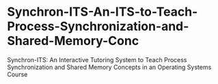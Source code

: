 # Synchron-ITS-An-ITS-to-Teach-Process-Synchronization-and-Shared-Memory-Conc
Synchron-ITS: An Interactive Tutoring System to Teach Process Synchronization and Shared Memory Concepts in an Operating Systems Course

